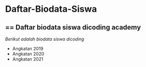 # Daftar-Biodata-Siswa
==
Daftar biodata siswa dicoding academy
--
*Berikut adalah biodata siswa dicoding*
- Angkatan 2019
- Angkatan 2020
- Angkatan 2021
